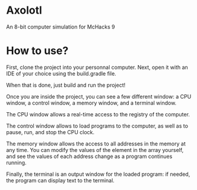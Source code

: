# Axolotl
An 8-bit computer simulation for McHacks 9

# How to use?

First, clone the project into your personnal computer. Next, open it with an IDE of your choice using the build.gradle file.

When that is done, just build and run the project!

Once you are inside the project, you can see a few different window: a CPU window, a control window, a memory window, and a terminal window.

The CPU window allows a real-time access to the registry of the computer.

The control window allows to load programs to the computer, as well as to pause, run, and stop the CPU clock.

The memory window allows the access to all addresses in the memory at any time. You can modify the values of the element in the array yourself, and see the values of each address change as a program continues running.

Finally, the terminal is an output window for the loaded program: if needed, the program can display text to the terminal.
